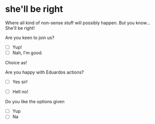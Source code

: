 # she'll be right
Where all kind of non-sense stuff will possibly happen. But you know... She'll be right!

Are you keen to join us?

- [ ] Yup!
- [ ] Nah, I'm good.

Choice as!


Are you happy with Eduardos actions?
- [ ] Yes sir!

- [ ] Hell no!

Do you like the options given
- [ ] Yup
- [ ] Na
